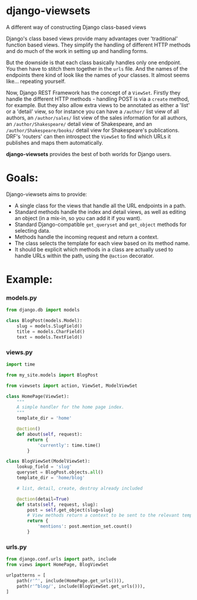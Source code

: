 # django-viewsets
A different way of constructing Django class-based views

Django's class based views provide many advantages over 'traditional' function
based views.  They simplify the handling of different HTTP methods and do much
of the work in setting up and handling forms.

But the downside is that each class basically handles only one endpoint.  You
then have to stitch them together in the `urls` file.  And the names of the
endpoints there kind of look like the names of your classes.  It almost seems
like... repeating yourself.

Now, Django REST Framework has the concept of a `ViewSet`.  Firstly they
handle the different HTTP methods - handling POST is via a `create` method,
for example.  But they also allow extra views to be annotated as either a
'list' or a 'detail' view, so for instance you can have a `/author/` list
view of all authors, an `/author/sales/` list view of the sales information
for all authors, an `/author/Shakespeare/` detail view of Shakespeare, and an
`/author/Shakespeare/books/` detail view for Shakespeare's publications.
DRF's 'routers' can then introspect the `ViewSet` to find which URLs it
publishes and maps them automatically.

**django-viewsets** provides the best of both worlds for Django users.

# Goals:

Django-viewsets aims to provide:

- A single class for the views that handle all the URL endpoints in a path.
- Standard methods handle the index and detail views, as well as editing an
  object (in a mix-in, so you can add it if you want).
- Standard Django-compatible `get_queryset` and `get_object` methods for
  selecting data.
- Methods handle the incoming request and return a context.
- The class selects the template for each view based on its method name.
- It should be explicit which methods in a class are actually used to handle
  URLs within the path, using the `@action` decorator.


# Example:

### models.py ###
```python
from django.db import models

class BlogPost(models.Model):
    slug = models.SlugField()
    title = models.CharField()
    text = models.TextField()
```

### views.py ###
```python
import time

from my_site.models import BlogPost

from viewsets import action, ViewSet, ModelViewSet

class HomePage(ViewSet):
    """
    A simple handler for the home page index.
    """
    template_dir = 'home'

    @action()
    def about(self, request):
        return {
            'currently': time.time()
        }

class BlogViewSet(ModelViewSet):
    lookup_field = 'slug'
    queryset = BlogPost.objects.all()
    template_dir = 'home/blog'

    # list, detail, create, destroy already included

    @action(detail=True)
    def stats(self, request, slug):
        post = self.get_object(slug=slug)
        # View methods return a context to be sent to the relevant template
        return {
            'mentions': post.mention_set.count()
        }
```

### urls.py ###
```python
from django.conf.urls import path, include
from views import HomePage, BlogViewSet

urlpatterns = [
    path(r'^', include(HomePage.get_urls())),
    path(r'^blog/', include(BlogViewSet.get_urls())),
]
```
